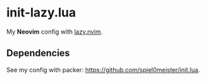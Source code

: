 # init-lazy.lua

My **Neovim** config with [lazy.nvim](https://github.com/folke/lazy.nvim).

## Dependencies

See my config with packer: <https://github.com/spiel0meister/init.lua>.
